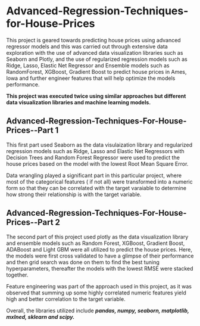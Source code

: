 # Advanced-Regression-Techniques-for-House-Prices

This project is geared towards predicting house prices using advanced regressor models and this was carried out through extensive data exploration with the use of advanced data visualization libraries such as Seaborn and Plotly, and the use of regularized regression models such as Ridge, Lasso, Elastic Net Regressor and Ensemble models such as RandomForest, XGBoost, Gradient Boost to predict house prices in Ames, Iowa and further engineer features that will help optimize the models performance.

**This project was executed twice using similar approaches but different data visualization libraries and machine learning models.**

## Advanced-Regression-Techniques-For-House-Prices--Part 1

This first part used Seaborn as the data visulaization library and regularized regression models such as Ridge, Lasso and Elastic Net Regressors with Decision Trees and Random Forest Regressor were used to predict the house prices based on the model with the lowest Root Mean Square Error. 


Data wrangling played a significant part in this particular project, where most of the categorical features ( if not all) were transformed into a numeric form so that they can be correlated with the target varaiable to determine how strong their relationship is with the target variable.

## Advanced-Regression-Techniques-For-House-Prices--Part 2

The second part of this project used plotly as the data visualization library and ensemble models such as Random Forest, XGBoost, Gradient Boost, ADABoost and Light GBM were all utilized to predict the house prices. Here, the models were first cross validated to have a glimpse of their performance and then grid search was done on them to find the best tuning hyperparameters, thereafter the models with the lowest RMSE were stacked together.

Feature engineering was part of the approach used in this project, as it was observed that summing up some highly correlated numeric features yield high and better correlation to the target variable.


Overall, the libraries utilized include ***pandas, numpy, seaborn, matplotlib, mxlned, sklearn and scipy.***
